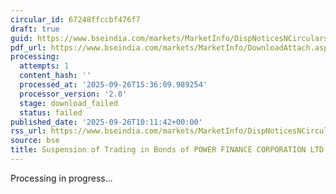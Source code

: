 ```yaml
---
circular_id: 67248ffccbf476f7
draft: true
guid: https://www.bseindia.com/markets/MarketInfo/DispNoticesNCirculars.aspx?Noticeid={67BECC4A-0ECC-4515-B657-9DEFDC18957F}&noticeno=20250926-22&dt=09/26/2025&icount=22&totcount=73&flag=0
pdf_url: https://www.bseindia.com/markets/MarketInfo/DownloadAttach.aspx?id=20250926-22&attachedId=
processing:
  attempts: 1
  content_hash: ''
  processed_at: '2025-09-26T15:36:09.989254'
  processor_version: '2.0'
  stage: download_failed
  status: failed
published_date: '2025-09-26T10:11:42+00:00'
rss_url: https://www.bseindia.com/markets/MarketInfo/DispNoticesNCirculars.aspx?Noticeid={67BECC4A-0ECC-4515-B657-9DEFDC18957F}&noticeno=20250926-22&dt=09/26/2025&icount=22&totcount=73&flag=0
source: bse
title: Suspension of Trading in Bonds of POWER FINANCE CORPORATION LTD
---
```


Processing in progress...